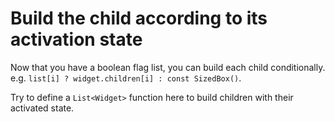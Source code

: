 # Build the child according to its activation state

Now that you have a boolean flag list, you can build each child conditionally.
e.g. `list[i] ? widget.children[i] : const SizedBox()`.

Try to define a `List<Widget>` function here
to build children with their activated state.
